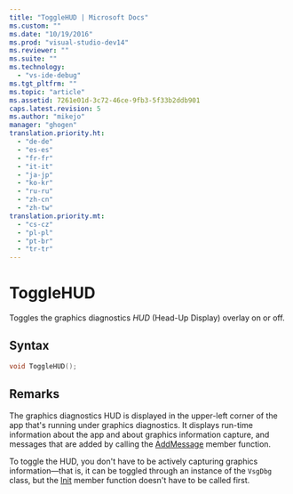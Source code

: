 ```yaml
---
title: "ToggleHUD | Microsoft Docs"
ms.custom: ""
ms.date: "10/19/2016"
ms.prod: "visual-studio-dev14"
ms.reviewer: ""
ms.suite: ""
ms.technology: 
  - "vs-ide-debug"
ms.tgt_pltfrm: ""
ms.topic: "article"
ms.assetid: 7261e01d-3c72-46ce-9fb3-5f33b2ddb901
caps.latest.revision: 5
ms.author: "mikejo"
manager: "ghogen"
translation.priority.ht: 
  - "de-de"
  - "es-es"
  - "fr-fr"
  - "it-it"
  - "ja-jp"
  - "ko-kr"
  - "ru-ru"
  - "zh-cn"
  - "zh-tw"
translation.priority.mt: 
  - "cs-cz"
  - "pl-pl"
  - "pt-br"
  - "tr-tr"
---
```

# ToggleHUD
Toggles the graphics diagnostics *HUD* (Head-Up Display) overlay on or off.  
  
## Syntax  
  
```cpp  
void ToggleHUD();  
```  
  
## Remarks  
 The graphics diagnostics HUD is displayed in the upper-left corner of the app that's running under graphics diagnostics. It displays run-time information about the app and about graphics information capture, and messages that are added by calling the [AddMessage](../debugger/addmessage.md) member function.  
  
 To toggle the HUD, you don't have to be actively capturing graphics information—that is, it can be toggled through an instance of the `VsgDbg` class, but the [Init](../debugger/init.md) member function doesn't have to be called first.